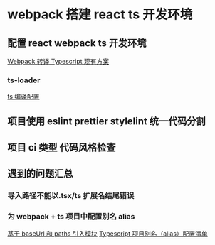 # webpack 搭建 react ts 开发环境

## 配置 react webpack ts 开发环境

[Webpack 转译 Typescript 现有方案](https://juejin.cn/post/6844904052094926855)

### ts-loader

[ts 编译配置](https://www.51cto.com/article/694463.html)

## 项目使用 eslint prettier stylelint 统一代码分割

## 项目 ci 类型 代码风格检查

## 遇到的问题汇总

### 导入路径不能以.tsx/ts 扩展名结尾错误

### 为 webpack + ts 项目中配置别名 alias

[基于 baseUrl 和 paths 引入模块](https://styled.link/2020/11/28/%E5%9F%BA%E4%BA%8EbaseUrl%E5%92%8Cpaths%E5%BC%95%E5%85%A5%E6%A8%A1%E5%9D%97/)
[Typescript 项目别名（alias）配置清单](https://zhuanlan.zhihu.com/p/298189197)
